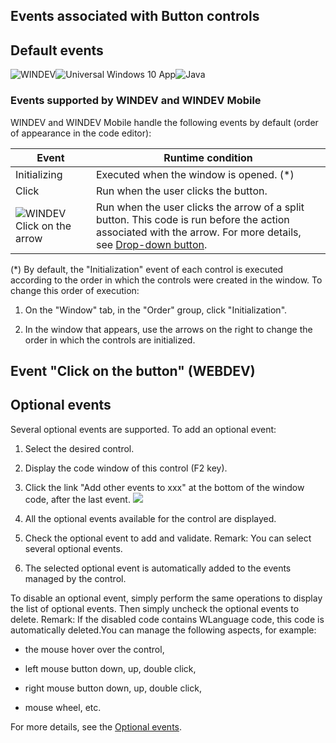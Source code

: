 


## Events associated with Button controls
			



<a name="NOTE1"></a>
<a name="NOTE1_1"></a>


## Default events
<a name="default_events_ELTTEXTE000235"></a>
![WINDEV](https://doc.pcsoft.fr/ext/images/us/WD.png)![Universal Windows 10 App](https://doc.pcsoft.fr/ext/images/us/UNIVERSALAPP.png)![Java](https://doc.pcsoft.fr/ext/images/us/JAVA.png) 

### Events supported by WINDEV and WINDEV Mobile
<a name="events_supported_windev_and_windev_mobile_ELTPARAGRAPHE000013"></a>

WINDEV and WINDEV Mobile handle the following events by default (order of appearance in the code editor):

| Event | Runtime condition |
| --- | --- |
| Initializing | Executed when the window is opened. (\*) |
| Click | Run when the user clicks the button. |
| ![WINDEV](https://doc.pcsoft.fr/ext/images/us/WD.png) Click on the arrow | Run when the user clicks the arrow of a split button. This code is run before the action associated with the arrow. For more details, see [Drop-down button](../WDChamp/1013163.md). |


(\*) By default, the "Initialization" event of each control is executed according to the order in which the controls were created in the window. To change this order of execution: 

1. On the "Window" tab, in the "Order" group, click "Initialization". 

2. In the window that appears, use the arrows on the right to change the order in which the controls are initialized.




<a name="NOTE2"></a>
<a name="NOTE2_1"></a>


## Event "Click on the button" (WEBDEV)
<a name="event_click_the_button_webdev_ELTTEXTE000265"></a>
<a name="NOTE3"></a>
<a name="NOTE3_1"></a>


## Optional events
<a name="optional_events_ELTTEXTE000289"></a>
Several optional events are supported.
To add an optional event:

1. Select the desired control.

2. Display the code window of this control (F2 key).

3. Click the link "Add other events to xxx" at the bottom of the window code, after the last event.  ![](https://doc.pcsoft.fr/en-US/images/image.awp?langid=3&name=Traitements_optionnels_WD_OK%20-%20HC%20N%B0001.gif)


4. All the optional events available for the control are displayed. 

5. Check the optional event to add and validate. 
	Remark: You can select several optional events. 

6. The selected optional event is automatically added to the events managed by the control.




To disable an optional event, simply perform the same operations to display the list of optional events. Then simply uncheck the optional events to delete. 
Remark: If the disabled code contains WLanguage code, this code is automatically deleted.You can manage the following aspects, for example:

- the mouse hover over the control,

- left mouse button down, up, double click,

- right mouse button down, up, double click, 

- mouse wheel, etc.




For more details, see the [Optional events](../WDChamp/1014004.md).



